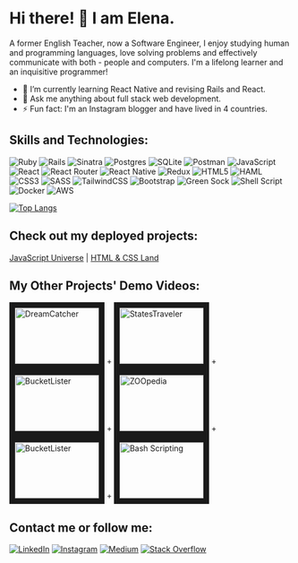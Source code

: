 # Hi there! 👋 I am Elena.

A former English Teacher, now a Software Engineer, I enjoy studying human and programming languages, love solving problems and effectively communicate with both - people and computers. I'm a lifelong learner and an inquisitive programmer!

- 🌱  I’m currently learning React Native and revising Rails and React.
- 💬  Ask me anything about full stack web development.
- ⚡  Fun fact: I'm an Instagram blogger and have lived in 4 countries.

## Skills and Technologies:
<!-- https://github.com/Ileriayo/markdown-badges -->
<!-- https://simpleicons.org -->
<!-- https://github.com/simple-icons/simple-icons/blob/develop/slugs.md -->

![Ruby](https://img.shields.io/badge/ruby-%23CC342D.svg?style=for-the-badge&logo=ruby&logoColor=white) ![Rails](https://img.shields.io/badge/rails-%23CC0000.svg?style=for-the-badge&logo=ruby-on-rails&logoColor=white) ![Sinatra](https://img.shields.io/badge/sinatra-%2320232a.svg?style=for-the-badge&logo=rubysinatra&logoColor=white) ![Postgres](https://img.shields.io/badge/postgres-%23316192.svg?style=for-the-badge&logo=postgresql&logoColor=white) ![SQLite](https://img.shields.io/badge/sqlite-%2307405e.svg?style=for-the-badge&logo=sqlite&logoColor=white) ![Postman](https://img.shields.io/badge/Postman-FF6C37?style=for-the-badge&logo=postman&logoColor=white) ![JavaScript](https://img.shields.io/badge/javascript-%23323330.svg?style=for-the-badge&logo=javascript&logoColor=%23F7DF1E) ![React](https://img.shields.io/badge/react-%2320232a.svg?style=for-the-badge&logo=react&logoColor=%2361DAFB) ![React Router](https://img.shields.io/badge/React_Router-CA4245?style=for-the-badge&logo=react-router&logoColor=white) ![React Native](https://img.shields.io/badge/react_native-%2320232a.svg?style=for-the-badge&logo=react&logoColor=%2361DAFB) ![Redux](https://img.shields.io/badge/redux-%23593d88.svg?style=for-the-badge&logo=redux&logoColor=white) ![HTML5](https://img.shields.io/badge/html5-%23E34F26.svg?style=for-the-badge&logo=html5&logoColor=white) ![HAML](https://img.shields.io/badge/haml-B59A30?style=for-the-badge&logo=haml&logoColor=white) ![CSS3](https://img.shields.io/badge/css3-%231572B6.svg?style=for-the-badge&logo=css3&logoColor=white) ![SASS](https://img.shields.io/badge/SASS-hotpink.svg?style=for-the-badge&logo=SASS&logoColor=white) ![TailwindCSS](https://img.shields.io/badge/tailwindcss-%2338B2AC.svg?style=for-the-badge&logo=tailwind-css&logoColor=white) ![Bootstrap](https://img.shields.io/badge/bootstrap-%23563D7C.svg?style=for-the-badge&logo=bootstrap&logoColor=white) ![Green Sock](https://img.shields.io/badge/green%20sock-88CE02?style=for-the-badge&logo=greensock&logoColor=white) ![Shell Script](https://img.shields.io/badge/shell_script-%23121011.svg?style=for-the-badge&logo=gnu-bash&logoColor=white) ![Docker](https://img.shields.io/badge/docker-%230db7ed.svg?style=for-the-badge&logo=docker&logoColor=white) ![AWS](https://img.shields.io/badge/AWS-%23FF9900.svg?style=for-the-badge&logo=amazon-aws&logoColor=white)

<!-- <p>
  <img alt="JavaScript" src="https://img.shields.io/badge/JavaScript-F7DF1E?logo=javascript&logoColor=white&style=flat" />
  <img alt="React" src="https://img.shields.io/badge/React-61DAFB?logo=react&logoColor=white&style=flat" />
  <img alt="Redux" src="https://img.shields.io/badge/Redux-764BC?logo=redux&logoColor=white&style=flat" />
  <img alt="Ruby" src="https://img.shields.io/badge/Ruby-CC342D?logo=ruby&logoColor=white&style=flat" />
  <img alt="Ruby on Rails" src="https://img.shields.io/badge/Ruby on Rails-CC0000?logo=ruby-on-rails&logoColor=white&style=flat" />
  <img alt="Sinatra" src="https://img.shields.io/badge/Sinatra-000000?logo=rubysinatra&logoColor=white&style=flat" />
  <img alt="Postman" src="https://img.shields.io/badge/Postman-FF6C37?logo=sqlite&logoColor=white&style=flat" />
  <img alt="PostgreSQL" src="https://img.shields.io/badge/PostgreSQL-4169E1?logo=postgresql&logoColor=white&style=flat" />
  <img alt="SQLite" src="https://img.shields.io/badge/SQLite-003B57?logo=sqlite&logoColor=white&style=flat" />
  <img alt="HTML" src="https://img.shields.io/badge/HTML-E34F26?logo=html5&logoColor=white&style=flat" />
  <img alt="CSS" src="https://img.shields.io/badge/CSS-1572B6?logo=css3&logoColor=white&style=flat" />
  <img alt="Sass" src="https://img.shields.io/badge/Sass-CC6699?logo=sass&logoColor=white&style=flat" />
  <img alt="Tailwind CSS" src="https://img.shields.io/badge/Tailwind-06B6D4?logo=tailwindcss&logoColor=white&style=flat" />
  <img alt="Bootstrap" src="https://img.shields.io/badge/Bootstrap-7952B3?logo=bootstrap&logoColor=white&style=flat" />
  <img alt="Docker" src="https://img.shields.io/badge/Docker-2496ED?logo=docker&logoColor=white&style=flat" />
  <img alt="Bash Scripting" src="https://img.shields.io/badge/Bash-4EAA25?logo=gnubash&logoColor=white&style=flat" />
</p> -->
  
[![Top Langs](https://github-readme-stats.vercel.app/api/top-langs/?username=Elena-Weber&layout=compact&langs_count=10&theme=tokyonight&count_private=true&show_icons=true)](https://github.com/anuraghazra/github-readme-stats)

<!-- [![Anurag's GitHub stats](https://github-readme-stats.vercel.app/api?username=Elena-Weber&show_icons=true&theme=tokyonight&count_private=true)](https://github.com/anuraghazra/github-readme-stats) -->

## Check out my deployed projects:
[JavaScript Universe](https://trusting-edison-b2955d.netlify.app/index.html) | 
[HTML & CSS Land](https://brave-gates-9f5981.netlify.app/)

## My Other Projects' Demo Videos:
<a href="http://www.youtube.com/watch?feature=player_embedded&v=X1MBd6Rv0yg
" target="_blank"><img src="http://img.youtube.com/vi/X1MBd6Rv0yg/0.jpg" 
alt="DreamCatcher" width="150" height="100" border="10" /></a> + 
<a href="http://www.youtube.com/watch?feature=player_embedded&v=WLQMcfGlIHo
" target="_blank"><img src="http://img.youtube.com/vi/WLQMcfGlIHo/0.jpg" 
alt="StatesTraveler" width="150" height="100" border="10" /></a> + 
<a href="http://www.youtube.com/watch?feature=player_embedded&v=3LAa_We8CC4
" target="_blank"><img src="http://img.youtube.com/vi/3LAa_We8CC4/0.jpg" 
alt="BucketLister" width="150" height="100" border="10" /></a> + 
<a href="http://www.youtube.com/watch?feature=player_embedded&v=cwrpHJvBk2k
" target="_blank"><img src="http://img.youtube.com/vi/cwrpHJvBk2k/0.jpg" 
alt="ZOOpedia" width="150" height="100" border="10" /></a> + 
<a href="http://www.youtube.com/watch?feature=player_embedded&v=tSHxcHZLaok
" target="_blank"><img src="http://img.youtube.com/vi/tSHxcHZLaok/0.jpg" 
alt="BucketLister" width="150" height="100" border="10" /></a> +
<a href="http://www.youtube.com/watch?feature=player_embedded&v=eDIkCQ5Cvcc
" target="_blank"><img src="http://img.youtube.com/vi/eDIkCQ5Cvcc/0.jpg" 
alt="Bash Scripting" width="150" height="100" border="10" /></a>

## Contact me or follow me:
[![LinkedIn](https://img.shields.io/badge/LinkedIn-%230077B5.svg?logo=linkedin&logoColor=white)](https://linkedin.com/in/elenaweber) [![Instagram](https://img.shields.io/badge/Instagram-%23E4405F.svg?logo=Instagram&logoColor=white)](https://instagram.com/elena_in_tech) [![Medium](https://img.shields.io/badge/Medium-12100E?logo=medium&logoColor=white)](https://medium.com/@teacher-in-tech) [![Stack Overflow](https://img.shields.io/badge/-Stackoverflow-FE7A16?logo=stack-overflow&logoColor=white)](https://stackoverflow.com/users/20022442)

<!-- [<img src='https://cdn.jsdelivr.net/npm/simple-icons@3.0.1/icons/linkedin.svg' alt='linkedin' height='40'>](https://www.linkedin.com/in/elenaweber/)  [<img src='https://cdn.jsdelivr.net/npm/simple-icons@3.0.1/icons/instagram.svg' alt='instagram' height='40'>](https://www.instagram.com/elena_in_tech/)  [<img src='https://cdn.jsdelivr.net/npm/simple-icons@3.0.1/icons/medium.svg' alt='medium' height='40'>](https://teacher-in-tech.medium.com/) -->
